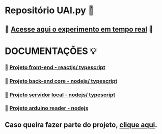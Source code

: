 # Repositório UAI.py :rocket:
## :satellite: [Acesse aqui o experimento em tempo real](https://device-reader-frontend-4a6e1c68cd2e.herokuapp.com/) :satellite: 
# DOCUMENTAÇÕES :bulb: 
### :rocket: [Projeto front-end - reactjs/ typescript](https://github.com/andrelvicent-zup/device-reader-frontend)
### :rocket: [Projeto back-end core - nodejs/ typescript](https://github.com/andrelvicent-zup/device-reader-core) 
### :rocket: [Projeto servidor local - nodejs/ typescript](https://github.com/andrelvicent-zup/device-reader) 
### :rocket: [Projeto arduino reader - nodejs](https://github.com/andrelvicent-zup/arduino-serial-reader) 
## Caso queira fazer parte do projeto, [clique aqui](https://docs.google.com/forms/d/e/1FAIpQLSfUGo8TagcyfmRdbWNL_YFgYgXnfqWSfaaCn--aW4Fs6lnhxA/viewform).
